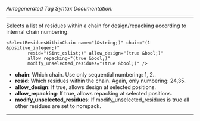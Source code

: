 _Autogenerated Tag Syntax Documentation:_

---
Selects a list of residues within a chain for design/repacking according to internal chain numbering.

```
<SelectResiduesWithinChain name="(&string;)" chain="(1 &positive_integer;)"
        resid="(&int_cslist;)" allow_design="(true &bool;)"
        allow_repacking="(true &bool;)"
        modify_unselected_residues="(true &bool;)" />
```

-   **chain**: Which chain. Use only sequential numbering: 1, 2..
-   **resid**: Which residues within the chain. Again, only numbering: 24,35.
-   **allow_design**: If true, allows design at selected positions.
-   **allow_repacking**: If true, allows repacking at selected positions.
-   **modify_unselected_residues**: If modify_unselected_residues is true all other residues are set to norepack.

---
